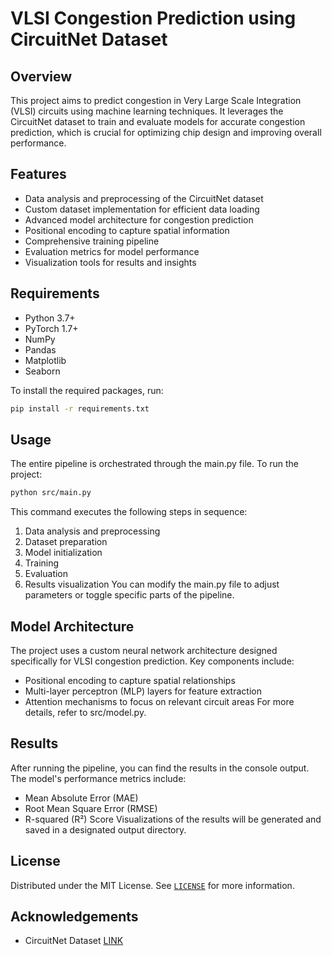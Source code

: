 # VLSI Congestion Prediction using CircuitNet Dataset

## Overview

This project aims to predict congestion in Very Large Scale Integration (VLSI) circuits using machine learning techniques. It leverages the CircuitNet dataset to train and evaluate models for accurate congestion prediction, which is crucial for optimizing chip design and improving overall performance.

## Features

- Data analysis and preprocessing of the CircuitNet dataset
- Custom dataset implementation for efficient data loading
- Advanced model architecture for congestion prediction
- Positional encoding to capture spatial information
- Comprehensive training pipeline
- Evaluation metrics for model performance
- Visualization tools for results and insights

## Requirements

- Python 3.7+
- PyTorch 1.7+
- NumPy
- Pandas
- Matplotlib
- Seaborn

To install the required packages, run:

```bash
pip install -r requirements.txt
```

## Usage

The entire pipeline is orchestrated through the main.py file. To run the project:
```bash
python src/main.py
```
This command executes the following steps in sequence:
1. Data analysis and preprocessing
2. Dataset preparation
3. Model initialization
4. Training
5. Evaluation
6. Results visualization
You can modify the main.py file to adjust parameters or toggle specific parts of the pipeline.

## Model Architecture

The project uses a custom neural network architecture designed specifically for VLSI congestion prediction. Key components include:
- Positional encoding to capture spatial relationships
- Multi-layer perceptron (MLP) layers for feature extraction
- Attention mechanisms to focus on relevant circuit areas
For more details, refer to src/model.py.

## Results

After running the pipeline, you can find the results in the console output. The model's performance metrics include:
- Mean Absolute Error (MAE)
- Root Mean Square Error (RMSE)
- R-squared (R²) Score
Visualizations of the results will be generated and saved in a designated output directory.

## License

Distributed under the MIT License. See [`LICENSE`](LICENSE) for more information.

## Acknowledgements

- CircuitNet Dataset [LINK](https://circuitnet.github.io/)



